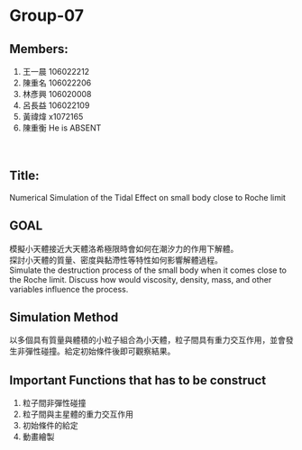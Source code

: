 # Group-07

## Members: <br/>
1. 王一晨 106022212<br/>
2. 陳重名 106022206<br/>
3. 林彥興 106020008<br/>
4. 呂長益 106022109<br/>
5. 黃禕煒 x1072165<br/>
6. 陳重衡 He is ABSENT<br/><br/><br/>
## Title: <br/>
Numerical Simulation of the Tidal Effect on small body close to Roche limit
## GOAL
模擬小天體接近大天體洛希極限時會如何在潮汐力的作用下解體。<br/>
探討小天體的質量、密度與黏滯性等特性如何影響解體過程。<br/>
Simulate the destruction process of the small body when it comes close to the Roche limit.
Discuss how would viscosity, density, mass, and other variables influence the process.

## Simulation Method
以多個具有質量與體積的小粒子組合為小天體，粒子間具有重力交互作用，並會發生非彈性碰撞。給定初始條件後即可觀察結果。<br/>

## Important Functions that has to be construct
1. 粒子間非彈性碰撞
2. 粒子間與主星體的重力交互作用
3. 初始條件的給定
4. 動畫繪製
